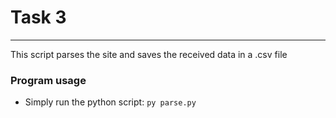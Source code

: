 # Task 3
___

This script parses the site and saves the received data in a .csv file

### Program usage
* Simply run the python script: ```py parse.py```